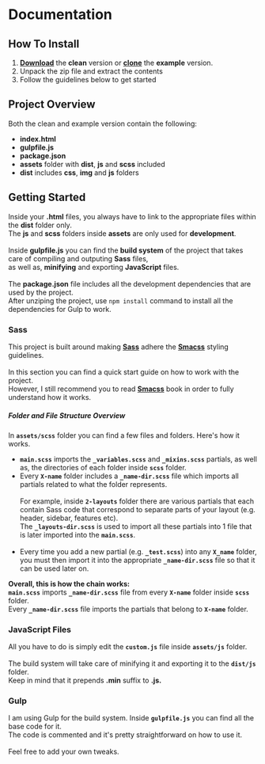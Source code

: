 # Documentation
## How To Install
1. **[Download](http://edgecode.gr/sass-kickstarter/sass-kickstarter-clean.zip)** the **clean** version or **[clone](https://github.com/EdgeCodeLTD/sass-kickstarter.git)** the **example** version.
2. Unpack the zip file and extract the contents
3. Follow the guidelines below to get started

## Project Overview
Both the clean and example version contain the following:
* **index.html**
* **gulpfile.js**
* **package.json**
* **assets** folder with **dist**, **js** and **scss** included
* **dist** includes **css**, **img** and **js** folders

## Getting Started
Inside your **.html** files, you always have to link to the appropriate files within the **dist** folder only. 
<br>
The **js** and **scss** folders inside **assets** are only used for **development**.
<br><br>
Inside **gulpfile.js** you can find the **build system** of the project that takes care of compiling and outputing **Sass** files,<br>
as well as, **minifying** and exporting **JavaScript** files.
<br><br>
The **package.json** file includes all the development dependencies that are used by the project.
<br>
After unziping the project, use `npm install` command to install all the dependencies for Gulp to work.


### Sass
This project is built around making **[Sass](http://sass-lang.com/)** adhere the **[Smacss](https://smacss.com/book/)** styling guidelines.
<br><br>
In this section you can find a quick start guide on how to work with the project.
<br>However, I still recommend you to read **[Smacss](https://smacss.com/book/)** book in order to fully understand how it works.

##### Folder and File Structure Overview

In **`assets/scss`** folder you can find a few files and folders. Here's how it works.
<br>
* **`main.scss`** imports the **`_variables.scss`** and **`_mixins.scss`** partials, as well as, the directories of each folder inside **`scss`** folder.
* Every **`X-name`** folder includes a **`_name-dir.scss`** file which imports all partials related to what the folder represents.<br><br> For example, inside **`2-layouts`** folder there are various partials that each contain Sass code that correspond to separate parts of your layout (e.g. header, sidebar, features etc).<br/> The **`_layouts-dir.scss`** is used to import all these partials into 1 file that is later imported into the **`main.scss`**.<br><br>
* Every time you add a new partial (e.g. **`_test.scss`**) into any **`X_name`** folder, you must then import it into the appropriate **`_name-dir.scss`** file so that it can be used later on.

**Overall, this is how the chain works:** 
<br>
**`main.scss`** imports **`_name-dir.scss`** file from every **`X-name`** folder inside **`scss`** folder.<br> Every **`_name-dir.scss`** file imports the partials that belong to **`X-name`** folder.

### JavaScript Files
All you have to do is simply edit the **`custom.js`** file inside **`assets/js`** folder.
<br><br>
The build system will take care of minifying it and exporting it to the **`dist/js`** folder.
<br>
Keep in mind that it prepends **.min** suffix to **.js.**

### Gulp
I am using Gulp for the build system. Inside **`gulpfile.js`** you can find all the base code for it.
<br>
The code is commented and it's pretty straightforward on how to use it.
<br><br>
Feel free to add your own tweaks.